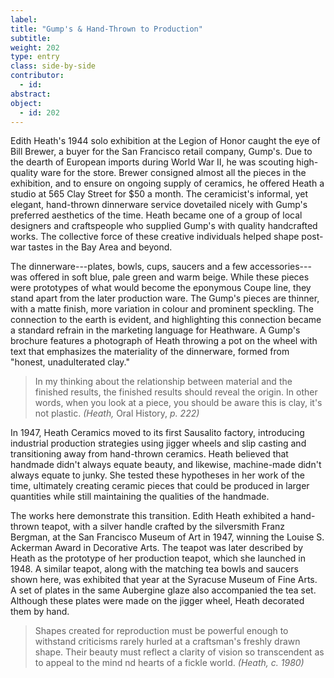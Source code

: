 ```yaml
---
label: 
title: "Gump's & Hand-Thrown to Production"
subtitle:
weight: 202
type: entry
class: side-by-side
contributor:
  - id:
abstract:
object:
  - id: 202
---
```


Edith Heath's 1944 solo exhibition at the Legion of Honor caught the eye of Bill Brewer, a buyer for the San Francisco retail company, Gump's. Due to the dearth of European imports during World War II, he was scouting high-quality ware for the store. Brewer consigned almost all the pieces in the exhibition, and to ensure on ongoing supply of ceramics, he offered Heath a studio at 565 Clay Street for $50 a month. The ceramicist's informal, yet elegant, hand-thrown dinnerware service dovetailed nicely with Gump's preferred aesthetics of the time. Heath became one of a group of local designers and craftspeople who supplied Gump's with quality handcrafted works. The collective force of these creative individuals helped shape post-war tastes in the Bay Area and beyond.

The dinnerware---plates, bowls, cups, saucers and a few accessories---was offered in soft blue, pale green and warm beige. While these pieces were prototypes of what would become the eponymous Coupe line, they stand apart from the later production ware. The Gump's pieces are thinner, with a matte finish, more variation in colour and prominent speckling. The connection to the earth is evident, and highlighting this connection became a standard refrain in the marketing language for Heathware. A Gump's brochure features a photograph of Heath throwing a pot on the wheel with text that emphasizes the materiality of the dinnerware, formed from "honest, unadulterated clay."

> In my thinking about the relationship between material and the finished results, the finished results should reveal the origin. In other words, when you look at a piece, you should be aware this is clay, it's not plastic. *(Heath,* Oral History, *p. 222)*

In 1947, Heath Ceramics moved to its first Sausalito factory, introducing industrial production strategies using jigger wheels and slip casting and transitioning away from hand-thrown ceramics. Heath believed that handmade didn't always equate beauty, and likewise, machine-made didn't always equate to junky. She tested these hypotheses in her work of the time, ultimately creating ceramic pieces that could be produced in larger quantities while still maintaining the qualities of the handmade.

The works here demonstrate this transition. Edith Heath exhibited a hand-thrown teapot, with a silver handle crafted by the silversmith Franz Bergman, at the San Francisco Museum of Art in 1947, winning the Louise S. Ackerman Award in Decorative Arts. The teapot was later described by Heath as the prototype of her production teapot, which she launched in 1948. A similar teapot, along with the matching tea bowls and saucers shown here, was exhibited that year at the Syracuse Museum of Fine Arts. A set of plates in the same Aubergine glaze also accompanied the tea set. Although these plates were made on the jigger wheel, Heath decorated them by hand.

> Shapes created for reproduction must be powerful enough to withstand criticisms rarely hurled at a craftsman's freshly drawn shape. Their beauty must reflect a clarity of vision so transcendent as to appeal to the mind nd hearts of a fickle world. *(Heath, c. 1980)*
